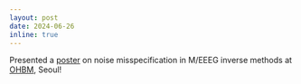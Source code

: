 ```yaml
---
layout: post
date: 2024-06-26
inline: true
---
```

Presented a [poster](https://apertureneuro.org/article/120596-abstract-book-6-ohbm-2024-annual-meeting) on noise misspecification in M/EEEG inverse methods at [OHBM](https://www.humanbrainmapping.org/i4a/pages/index.cfm?pageid=4229), Seoul!